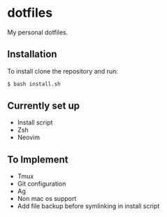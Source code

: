 # dotfiles

My personal dotfiles.

## Installation
To install clone the repository and run:
```sh
$ bash install.sh
```

## Currently set up
  - Install script
  - Zsh
  - Neovim

## To Implement
  - Tmux
  - Git configuration
  - Ag
  - Non mac os support
  - Add file backup before symlinking in install script
